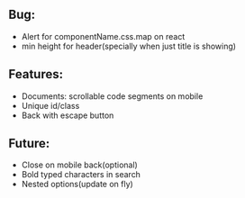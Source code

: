 ## Bug:
- Alert for componentName.css.map on react
- min height for header(specially when just title is showing)

## Features:
- Documents: scrollable code segments on mobile
- Unique id/class
- Back with escape button

## Future:
- Close on mobile back(optional)
- Bold typed characters in search
- Nested options(update on fly)